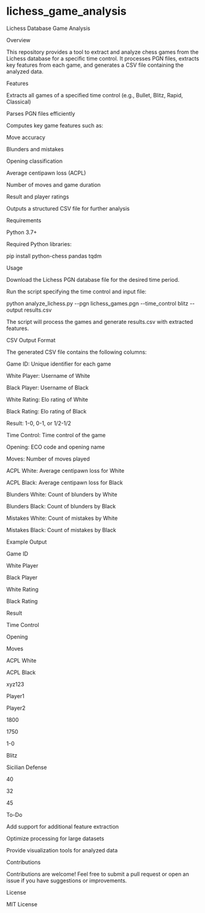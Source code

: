 # lichess_game_analysis
Lichess Database Game Analysis

Overview

This repository provides a tool to extract and analyze chess games from the Lichess database for a specific time control. It processes PGN files, extracts key features from each game, and generates a CSV file containing the analyzed data.

Features

Extracts all games of a specified time control (e.g., Bullet, Blitz, Rapid, Classical)

Parses PGN files efficiently

Computes key game features such as:

Move accuracy

Blunders and mistakes

Opening classification

Average centipawn loss (ACPL)

Number of moves and game duration

Result and player ratings

Outputs a structured CSV file for further analysis

Requirements

Python 3.7+

Required Python libraries:

pip install python-chess pandas tqdm

Usage

Download the Lichess PGN database file for the desired time period.

Run the script specifying the time control and input file:

python analyze_lichess.py --pgn lichess_games.pgn --time_control blitz --output results.csv

The script will process the games and generate results.csv with extracted features.

CSV Output Format

The generated CSV file contains the following columns:

Game ID: Unique identifier for each game

White Player: Username of White

Black Player: Username of Black

White Rating: Elo rating of White

Black Rating: Elo rating of Black

Result: 1-0, 0-1, or 1/2-1/2

Time Control: Time control of the game

Opening: ECO code and opening name

Moves: Number of moves played

ACPL White: Average centipawn loss for White

ACPL Black: Average centipawn loss for Black

Blunders White: Count of blunders by White

Blunders Black: Count of blunders by Black

Mistakes White: Count of mistakes by White

Mistakes Black: Count of mistakes by Black

Example Output

Game ID

White Player

Black Player

White Rating

Black Rating

Result

Time Control

Opening

Moves

ACPL White

ACPL Black

xyz123

Player1

Player2

1800

1750

1-0

Blitz

Sicilian Defense

40

32

45

To-Do

Add support for additional feature extraction

Optimize processing for large datasets

Provide visualization tools for analyzed data

Contributions

Contributions are welcome! Feel free to submit a pull request or open an issue if you have suggestions or improvements.

License

MIT License

